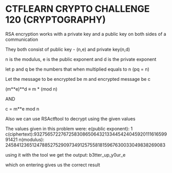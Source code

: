 # CTFLEARN CRYPTO CHALLENGE 120 (CRYPTOGRAPHY)

RSA encryption works with a private key and a public key on both sides of a communication

They both consist of public key - (n,e) and private key(n,d)

n is the modulus, e is the public exponent and d is the private exponent


let p and q be the numbers that when multiplied equals to n (pq = n)

Let the message to be encrypted be m and encrypted message be c

(m**e)**d ≡ m * (mod n)

AND

c = m**e mod n


Also we can use RSActftool to decrypt using the given values

The values given in this problem were:
e(public exponent): 1
c(ciphertext):9327565722767258308650643213344542404592011161659991421
n(modulus): 245841236512478852752909734912575581815967630033049838269083

using it with the tool we get the output:
b3tter_up_y0ur_e

which on entering gives us the correct result
